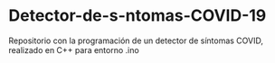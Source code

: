 # Detector-de-s-ntomas-COVID-19
Repositorio con la programación de un detector de síntomas COVID, realizado en C++ para entorno .ino
